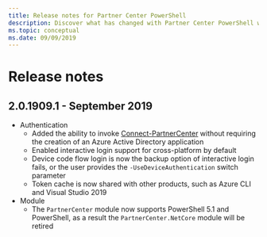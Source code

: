 ```yaml
---
title: Release notes for Partner Center PowerShell
description: Discover what has changed with Partner Center PowerShell with each release.
ms.topic: conceptual
ms.date: 09/09/2019
---
```


# Release notes

## 2.0.1909.1 - September 2019

* Authentication
  * Added the ability to invoke [Connect-PartnerCenter](/powershell/module/partnercenter/connect-partnercenter) without requiring the creation of an Azure Active Directory application
  * Enabled interactive login support for cross-platform by default
  * Device code flow login is now the backup option of interactive login fails, or the user provides the `-UseDeviceAuthentication` switch parameter
  * Token cache is now shared with other products, such as Azure CLI and Visual Studio 2019
* Module
  * The `PartnerCenter` module now supports PowerShell 5.1 and PowerShell, as a result the `PartnerCenter.NetCore` module will be retired
